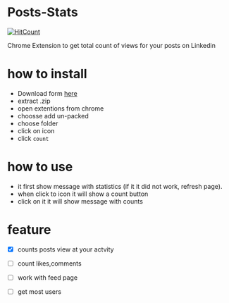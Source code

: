 # Posts-Stats
[![HitCount](http://hits.dwyl.com/MahmoudMabrok/Posts-Stats.svg)](http://hits.dwyl.com/MahmoudMabrok/Posts-Stats)

Chrome Extension to get total count of views for your  posts on Linkedin 


# how to install 
- Download form [here](https://github.com/MahmoudMabrok/Posts-Stats/releases)
- extract .zip 
- open extentions from chrome 
- choosse add un-packed 
- choose folder 
- click on icon 
- click `count`

# how to use 
- it first show message with statistics (if it it did not work, refresh page).
- when click to icon it will show a count button 
- click on it it will show message with counts 

# feature 
- [x] counts posts view at your actvity 
- [ ] count likes,comments
- [ ] work with feed page
- [ ] get most users




